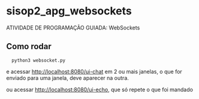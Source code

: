 # sisop2_apg_websockets
ATIVIDADE DE PROGRAMAÇÃO GUIADA: WebSockets

## Como rodar
```
  python3 websocket.py
```

e acessar [http://localhost:8080/ui-chat](http://localhost:8080/ui-chat) em 2 ou mais janelas, o que for enviado para uma janela, deve aparecer na outra.

ou acessar [http://localhost:8080/ui-echo](http://localhost:8080/ui-echo), que só repete o que foi mandado